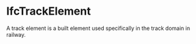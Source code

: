 IfcTrackElement
===============

A track element is a built element used specifically in the track domain in railway.
